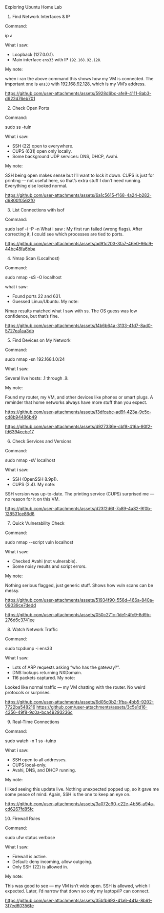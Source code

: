 

Exploring Ubuntu Home Lab

 1) Find Network Interfaces & IP

Command:

ip a

What i saw:

* Loopback (127.0.0.1).
* Main interface `ens33` with IP `192.168.92.128`.

My note:

when i ran the above command this shows how my VM is connected. The important one is `ens33` with 192.168.92.128, which is my VM’s address. 


https://github.com/user-attachments/assets/5928d6bc-afe9-4111-8ab3-d622d76eb701

2) Check Open Ports

Command:

sudo ss -tuln

What i saw:

* SSH (22) open to everywhere.
* CUPS (631) open only locally.
* Some background UDP services: DNS, DHCP, Avahi.

My note:

 SSH being open makes sense but I’ll want to lock it down. CUPS is just for printing — not useful here, so that’s extra stuff I don’t need running. Everything else looked normal.


https://github.com/user-attachments/assets/6a1c5615-f168-4a24-b282-d6800f0562f0

 3) List Connections with lsof

Command:

sudo lsof -i -P -n
What i saw :
My first run failed (wrong flags). After correcting it, I could see which processes are tied to ports.

https://github.com/user-attachments/assets/ad91c203-3fa7-46e0-96c9-44bc48fa6bba

 4) Nmap Scan (Localhost)

Command:

sudo nmap -sS -O localhost

what i saw:
* Found ports 22 and 631.
* Guessed Linux/Ubuntu.
My note:

Nmap results matched what I saw with ss. The OS guess was low confidence, but that’s fine.

https://github.com/user-attachments/assets/f4b6b64a-3133-41d7-8ad0-5727ea1aa3db

 5) Find Devices on My Network

Command:

sudo nmap -sn 192.168.1.0/24


What I saw:

 Several live hosts: .1 through .9.

My note:

Found my router, my VM, and other devices like phones or smart plugs. A reminder that home networks always have more stuff than you expect.

https://github.com/user-attachments/assets/f3dfcabc-ad9f-423a-9c5c-cd8b94486b49

https://github.com/user-attachments/assets/d927336e-cbf8-416a-90f2-fd6394ecbc17

 6) Check Services and Versions

Command:


sudo nmap -sV localhost

What i saw:

* SSH (OpenSSH 8.9p1).
* CUPS (2.4).
My note:

SSH version was up-to-date. The printing service (CUPS) surprised me — no reason for it on this VM.


https://github.com/user-attachments/assets/d23f2d6f-7a89-4a82-9f0b-128531ce86d8

7) Quick Vulnerability Check

Command:


sudo nmap --script vuln localhost


What i saw:

* Checked Avahi (not vulnerable).
* Some noisy results and script errors.

My note:

Nothing serious flagged, just generic stuff. Shows how vuln scans can be messy.

https://github.com/user-attachments/assets/51934f90-556d-466a-840a-09039ce7dedd

https://github.com/user-attachments/assets/050c271c-1de1-4fc9-8d9b-276d6c3741ee

 8) Watch Network Traffic

Command:

sudo tcpdump -i ens33

What I saw:

* Lots of ARP requests asking “who has the gateway?”.
* DNS lookups returning NXDomain.
* 116 packets captured.
My note:

Looked like normal traffic — my VM chatting with the router. No weird protocols or surprises.

https://github.com/user-attachments/assets/6d05c0b2-1fba-4bb5-9202-7722ba548216
https://github.com/user-attachments/assets/3c5e1d16-4356-49f8-9c0a-bca49293236c

 9) Real-Time Connections

Command:

sudo watch -n 1 ss -tulnp


What i saw:

* SSH open to all addresses.
* CUPS local-only.
* Avahi, DNS, and DHCP running.

My note:

 I liked seeing this update live. Nothing unexpected popped up, so it gave me some peace of mind. Again, SSH is the one to keep an eye on.

https://github.com/user-attachments/assets/3a072c90-c22e-4b56-a94a-cd6267fd85fc

10) Firewall Rules

Command:

sudo ufw status verbose


What I saw:

* Firewall is active.
* Default: deny incoming, allow outgoing.
* Only SSH (22) is allowed in.

My note:

This was good to see — my VM isn’t wide open. SSH is allowed, which I expected. Later, I’d narrow that down so only my laptop/IP can connect.



https://github.com/user-attachments/assets/35bfb693-41a6-441a-8b61-3f7ed60356fe









